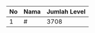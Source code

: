| No | Nama            | Jumlah Level |
|----|-----------------|--------------|
| 1  | #    |    3708        |
